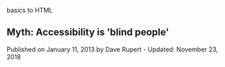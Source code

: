 
basics to HTML

<head>
<title>text to html</title>
</head>
<body>

<article>
  
   
  <h1>Myth: Accessibility is 'blind people'</h1>

  <p>

  <p> <italic> Published on January 11, 2013 by Dave Rupert - Updated: November 23, 2018 </italic> </p>


      
                                              
</article>

</body>
